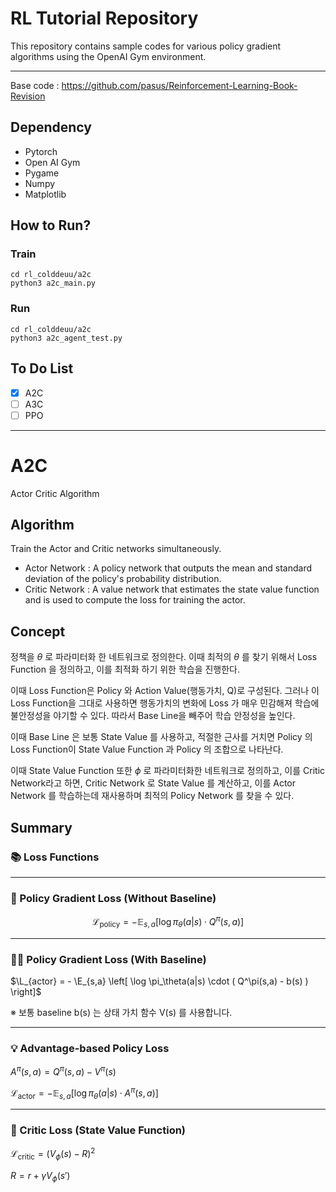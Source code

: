 # RL Tutorial Repository

This repository contains sample codes for various policy gradient algorithms using the OpenAI Gym environment.

---

Base code : https://github.com/pasus/Reinforcement-Learning-Book-Revision



## Dependency
- Pytorch
- Open AI Gym
- Pygame
- Numpy
- Matplotlib

## How to Run?
### Train
```
cd rl_colddeuu/a2c
python3 a2c_main.py
```

### Run
```
cd rl_colddeuu/a2c
python3 a2c_agent_test.py
```

## To Do List
- [x] A2C
- [ ] A3C
- [ ] PPO

---

# A2C
Actor Critic Algorithm

## Algorithm

Train the Actor and Critic networks simultaneously.

- Actor Network : A policy network that outputs the mean and standard deviation of the policy's probability distribution.
- Critic Network : A value network that estimates the state value function and is used to compute the loss for training the actor.

## Concept

정책을 $\theta$ 로 파라미터화 한 네트워크로 정의한다. 이때 최적의 $\theta$ 를 찾기 위해서 Loss Function 을 정의하고, 이를 최적화 하기 위한 학습을 진행한다.

이때 Loss Function은 Policy 와 Action Value(행동가치, Q)로 구성된다. 그러나 이 Loss Function을 그대로 사용하면 행동가치의 변화에 Loss 가 매우 민감해져 학습에 불안정성을 야기할 수 있다. 따라서 Base Line을 빼주어 학습 안정성을 높인다.

이때 Base Line 은 보통 State Value 를 사용하고, 적절한 근사를 거치면 Policy 의 Loss Function이 State Value Function 과 Policy 의 조합으로 나타난다.

이때 State Value Function 또한 $\phi$ 로 파라미터화한 네트워크로 정의하고, 이를 Critic Network라고 하면, Critic Network 로 State Value 를 계산하고, 이를 Actor Network 를 학습하는데 재사용하며 최적의 Policy Network 를 찾을 수 있다.

## Summary

### 📚 Loss Functions
---
### 🎯 Policy Gradient Loss (Without Baseline)

$$
\mathcal{L}_{\text{policy}} = - \mathbb{E}_{s,a} \left[ \log \pi_\theta(a|s) \cdot Q^\pi(s,a) \right]
$$

---

### 🧘‍♂️ Policy Gradient Loss (With Baseline)

$\L_{actor} = - \E_{s,a} \left[ \log \pi_\theta(a|s) \cdot ( Q^\pi(s,a) - b(s) ) \right]$

※ 보통 baseline b(s) 는 상태 가치 함수 V(s) 를 사용합니다.

---

### 💡 Advantage-based Policy Loss

$A^\pi(s,a) = Q^\pi(s,a) - V^\pi(s)$

$\mathcal{L}_{\text{actor}} = - \mathbb{E}_{s,a} \left[ \log \pi_\theta(a|s) \cdot A^\pi(s,a) \right]$

---

### 🧠 Critic Loss (State Value Function)

$\mathcal{L}_{\text{critic}} = \left( V_\phi(s) - R \right)^2$

$R = r + \gamma V_\phi(s')$
